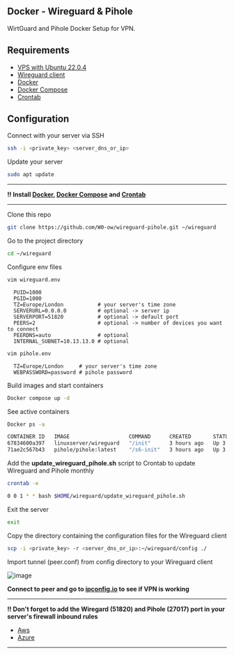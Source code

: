 
## Docker - Wireguard & Pihole

WirtGuard and Pihole Docker Setup for VPN.


## Requirements

- [VPS with Ubuntu 22.0.4](https://aws.amazon.com/es/what-is/vps/)
- [Wireguard client](https://www.wireguard.com/install/)
- [Docker](https://www.digitalocean.com/community/tutorials/how-to-install-and-use-docker-on-ubuntu-22-04)
- [Docker Compose](https://www.digitalocean.com/community/tutorials/how-to-install-and-use-docker-compose-on-ubuntu-22-04)
- [Crontab](https://crontab.guru/)


## Configuration

Connect with your server via SSH

```bash
ssh -i <private_key> <server_dns_or_ip>
```

Update your server

```bash
sudo apt update
```

---

**‼️ Install [Docker](https://www.digitalocean.com/community/tutorials/how-to-install-and-use-docker-on-ubuntu-22-04), [Docker Compose](https://www.digitalocean.com/community/tutorials/how-to-install-and-use-docker-compose-on-ubuntu-22-04) and [Crontab](https://crontab.guru/)**

---

Clone this repo

```bash
git clone https://github.com/W0-ow/wireguard-pihole.git ~/wireguard
```

Go to the project directory

```bash
cd ~/wireguard
```

Configure env files

```bash
vim wireguard.env
```
```env
  PUID=1000
  PGID=1000
  TZ=Europe/London           # your server's time zone
  SERVERURL=0.0.0.0          # optional -> server ip
  SERVERPORT=51820           # optional -> default port
  PEERS=2                    # optional -> number of devices you want to connect
  PEERDNS=auto               # optional
  INTERNAL_SUBNET=10.13.13.0 # optional
```
```bash
vim pihole.env
```
```env
  TZ=Europe/London     # your server's time zone
  WEBPASSWORD=password # pihole password
```

Build images and start containers

```bash
Docker compose up -d
```

See active containers

```bash
Docker ps -a
```

```bash
CONTAINER ID   IMAGE                   COMMAND      CREATED       STATUS                 PORTS                                             NAMES
67834600a397   linuxserver/wireguard   "/init"      3 hours ago   Up 3 hours             0.0.0.0:51820->51820/udp, :::51820->51820/udp     wireguard
71ae2c567b43   pihole/pihole:latest    "/s6-init"   3 hours ago   Up 3 hours (healthy)   53/tcp, 53/udp, 67/tcp, 80/tcp, 443/tcp, 67/udp   pihole
```

Add the **update_wireguard_pihole.sh** script to Crontab to update Wireguard and Pihole monthly

```bash
crontab -e
```

```bash
0 0 1 * * bash $HOME/wireguard/update_wireguard_pihole.sh
```

Exit the server

```bash
exit
```

Copy the directory containing the configuration files for the Wireguard client

```bash
scp -i <private_key> -r <server_dns_or_ip>:~/wireguard/config ./
```

Import tunnel (peer.conf) from config directory to your Wireguard client

![image](https://github.com/W0-ow/wireguard-pihole/assets/121321031/fd59be35-3e90-41e5-b193-6b776f140304)


**Connect to peer and go to [ipconfig.io](https://ipconfig.io/) to see if VPN is working**

---

**‼️ Don't forget to add the Wiregard (51820) and Pihole (27017) port in your server's firewall inbound rules**
- [Aws](https://docs.aws.amazon.com/vpc/latest/userguide/vpc-security-groups.html)
- [Azure](https://learn.microsoft.com/en-us/answers/questions/1190066/how-can-i-open-a-port-in-azure-so-that-a-constant)

---
